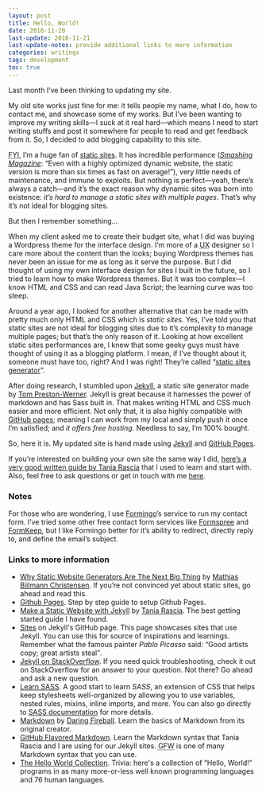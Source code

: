 ```yaml
---
layout: post
title: Hello, World!
date: 2016-11-20
last-update: 2016-11-21
last-update-notes: provide additional links to more information
categories: writings
tags: development
toc: true
---
```


Last month I’ve been thinking to updating my site.

My old site works just fine for me: it tells people my name, what I do, how to
contact me, and showcase some of my works. But I’ve been wanting to improve my
writing skills—I suck at it real hard—which means I need to start writing stuffs
and post it somewhere for people to read and get feedback from it. So, I decided
to add blogging capability to this site.

<abbr title="For Your Information">FYI</abbr>, I’m a huge fan of
[static sites][wiki-staticSite]. It has incredible performance
(<cite>[Smashing Magazine][smashing]</cite>: <q>Even with a highly optimized
dynamic website, the static version is more than six times as fast on
average!</q>), very little needs of maintenance, and immune to exploits. But
nothing is perfect—yeah, there’s always a catch—and it’s the exact reason why
dynamic sites was born into existence: _it’s hard to manage a static sites with
multiple pages_. That’s why it’s not ideal for blogging sites.

But then I remember something…

When my client asked me to create their budget site, what I did was buying a
Wordpress theme for the interface design. I’m more of a
<abbr title="User Experience">UX</abbr> designer so I care more about the
content than the looks; buying Wordpress themes has never been an issue for me
as long as it serve the purpose. But I did thought of using my own interface
design for sites I built in the future, so I tried to learn how to make
Wordpress themes. But it was too complex—I know HTML and CSS and can read Java
Script; the learning curve was too steep.

Around a year ago, I looked for another alternative that can be made with pretty
much only HTML and CSS which is _static sites_. Yes, I’ve told you that static
sites are not ideal for blogging sites due to it’s complexity to manage multiple
pages; but that’s the only reason of it. Looking at how excellent static sites
performances are, I knew that some geeky guys must have thought of using it as a
blogging platform. I mean, if I’ve thought about it, someone must have too,
right? And I was right! They’re called “[static sites generator][smashing]”.

After doing research, I stumbled upon [Jekyll][jekyll], a static site generator
made by [Tom Preston-Werner][tom]. Jekyll is great because it harnesses the
power of markdown and has Sass built in. That makes writing HTML and CSS much
easier and more efficient. Not only that, it is also highly compatible with
[GitHub pages][github.io]; meaning I can work from my local and simply push it
once I’m satisfied; and _it offers free hosting_. Needless to say, I’m 100%
bought.

So, here it is. My updated site is hand made using [Jekyll][jekyll] and
[GitHub Pages][github.io].

If you’re interested on building your own site the same way I did,
[here’s a very good written guide by Tania Rascia][tania] that I used to learn
and start with. Also, feel free to ask questions or get in touch with me
[here][contact].

### Notes

For those who are wondering, I use [Formingo][formingo]’s service to run my
contact form. I’ve tried some other free contact form services like
[Formspree][formspree] and [FormKeep][formkeep], but I like Formingo better for
it’s ability to redirect, directly reply to, and define the email’s subject.

### Links to more information

- [Why Static Website Generators Are The Next Big Thing][smashing] by
  [Mathias Biilmann Christensen](http://www.twitter.com/biilmann). If you’re not
  convinced yet about static sites, go ahead and read this.
- [Github Pages][github.io]. Step by step guide to setup Github Pages.
- [Make a Static Website with Jekyll][tania] by
  [Tania Rascia](https://www.taniarascia.com/). The best getting started guide I
  have found.
- [Sites](https://github.com/jekyll/jekyll/wiki/Sites) on Jekyll's GitHub page.
  This page showcases sites that use Jekyll. You can use this for source of
  inspirations and learnings. Remember what the famous painter <cite>Pablo
  Picasso</cite> said: <q>Good artists copy; great artists steal</q>.
- [Jekyll on StackOverflow](https://stackoverflow.com/questions/tagged/jekyll).
  If you need quick troubleshooting, check it out on StackOverflow for an answer
  to your question. Not there? Go ahead and ask a new question.
- [Learn SASS](http://sass-lang.com/guide). A good start to learn
  <dfn>SASS</dfn>, an extension of CSS that helps keep stylesheets
  well-organized by allowing you to use variables, nested rules, mixins, inline
  imports, and more. You can also go directly to
  [SASS documentation](http://sass-lang.com/documentation/file.SASS_REFERENCE.html)
  for more details.
- [Markdown](https://daringfireball.net/projects/markdown/) by
  [Daring Fireball](https://daringfireball.net). Learn the basics of Markdown
  from its original creator.
- [GitHub Flavored Markdown](https://guides.github.com/features/mastering-markdown/).
  Learn the Markdown syntax that Tania Rascia and I are using for our Jekyll
  sites. <abbr title="Github Flavored Markdown">GFW</abbr> is one of many
  Markdown syntax that you can use.
- [The Hello World Collection](http://helloworldcollection.de/). Trivia: here's
  a collection of “Hello, World!” programs in as many more-or-less well known
  programming languages and 76 human languages.

[jekyll]: http://jekyllrb.com
[github.io]: https://pages.github.com/
[tania]: https://www.taniarascia.com/make-a-static-website-with-jekyll/
[formingo]: https://www.formingo.co
[formkeep]: https://formkeep.com
[formspree]: http://formspree.io/
[contact]: /contact
[wiki-staticSite]: https://en.wikipedia.org/wiki/Static_web_page
[smashing]: https://www.smashingmagazine.com/2015/11/modern-static-website-generators-next-big-thing/
[tom]: http://tom.preston-werner.com/
